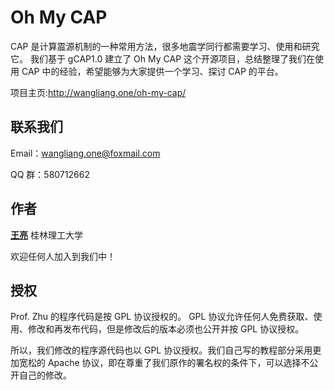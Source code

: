 # Oh My CAP

CAP 是计算震源机制的一种常用方法，很多地震学同行都需要学习、使用和研究它。 我们基于 gCAP1.0 建立了 Oh My CAP 这个开源项目，总结整理了我们在使用 CAP 中的经验，希望能够为大家提供一个学习、探讨 CAP 的平台。

项目主页:http://wangliang.one/oh-my-cap/

## 联系我们

Email：wangliang.one@foxmail.com

QQ 群：580712662

## 作者

__[王亮](http://wangliang.one)__  桂林理工大学

欢迎任何人加入到我们中！

## 授权

Prof. Zhu 的程序代码是按 GPL 协议授权的。
GPL 协议允许任何人免费获取、使用、修改和再发布代码，但是修改后的版本必须也公开并按 GPL 协议授权。

所以，我们修改的程序源代码也以 GPL 协议授权。我们自己写的教程部分采用更加宽松的 Apache 协议，即在尊重了我们原作的署名权的条件下，可以选择不公开自己的修改。
